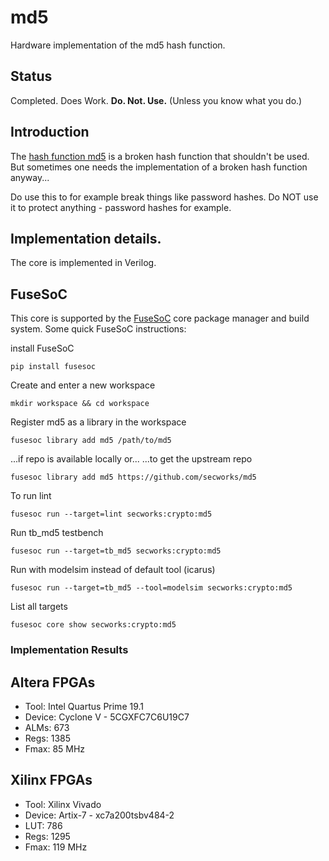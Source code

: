 # md5
Hardware implementation of the md5 hash function.

## Status
Completed. Does Work. **Do. Not. Use.** (Unless you know what you do.)


## Introduction
The [hash function md5](https://en.wikipedia.org/wiki/MD5) is a broken
hash function that shouldn't be used. But sometimes one needs the
implementation of a broken hash function anyway...

Do use this to for example break things like password hashes. Do NOT use
it to protect anything - password hashes for example.


## Implementation details.
The core is implemented in Verilog.


## FuseSoC
This core is supported by the
[FuseSoC](https://github.com/olofk/fusesoc) core package manager and
build system. Some quick  FuseSoC instructions:

install FuseSoC
~~~
pip install fusesoc
~~~

Create and enter a new workspace
~~~
mkdir workspace && cd workspace
~~~

Register md5 as a library in the workspace
~~~
fusesoc library add md5 /path/to/md5
~~~

...if repo is available locally or...
...to get the upstream repo
~~~
fusesoc library add md5 https://github.com/secworks/md5
~~~

To run lint
~~~
fusesoc run --target=lint secworks:crypto:md5
~~~

Run tb_md5 testbench
~~~
fusesoc run --target=tb_md5 secworks:crypto:md5
~~~

Run with modelsim instead of default tool (icarus)
~~~
fusesoc run --target=tb_md5 --tool=modelsim secworks:crypto:md5
~~~

List all targets
~~~
fusesoc core show secworks:crypto:md5
~~~


### Implementation Results

## Altera FPGAs
* Tool:   Intel Quartus Prime 19.1
* Device: Cyclone V - 5CGXFC7C6U19C7
* ALMs:   673
* Regs:   1385
* Fmax:   85 MHz


## Xilinx FPGAs
* Tool:   Xilinx Vivado
* Device: Artix-7 - xc7a200tsbv484-2
* LUT:    786
* Regs:   1295
* Fmax:   119 MHz
